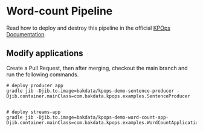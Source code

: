 # Word-count Pipeline

Read how to deploy and destroy this pipeline in the official [KPOps Documentation](https://bakdata.github.io/kpops/latest/user/getting-started/quick-start/).

## Modify applications

Create a Pull Request, then after merging, checkout the main branch and run the following commands.

```shell
# deploy producer app
gradle jib -Djib.to.image=bakdata/kpops-demo-sentence-producer -Djib.container.mainClass=com.bakdata.kpops.examples.SentenceProducer


# deploy streams-app
gradle jib -Djib.to.image=bakdata/kpops-demo-word-count-app-Djib.container.mainClass=com.bakdata.kpops.examples.WordCountApplication
```
